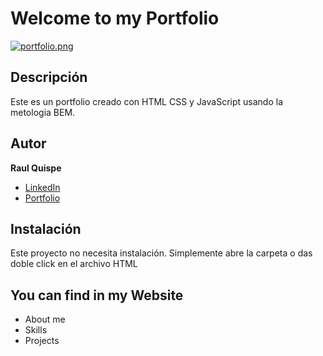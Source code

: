 # Welcome to my Portfolio
[![portfolio.png](https://i.postimg.cc/Kzqx2fSb/portfolio.png)](https://postimg.cc/R6Hj1cZp)

## Descripción
Este es un portfolio creado con HTML CSS y JavaScript usando la metologia BEM.

## Autor 
**Raul Quispe**

* [LinkedIn](https://www.linkedin.com/in/raul-kevin-quispe-diaz/)
* [Portfolio](raulqd.github.io)

## Instalación
Este proyecto no necesita instalación. Simplemente abre la carpeta o das doble click en el archivo HTML


## You can find in my Website
* About me
* Skills
* Projects
